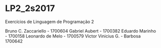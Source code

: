 # LP2_2s2017
Exercícios de Linguagem de Programação 2

Bruno C. Zaccariello - 1700604
Gabriel Aubert - 1700382
Eduardo Marinho - 1700158
Leonardo de Melo - 1700579
Victor Vinicius G. - Barbosa 1700642
